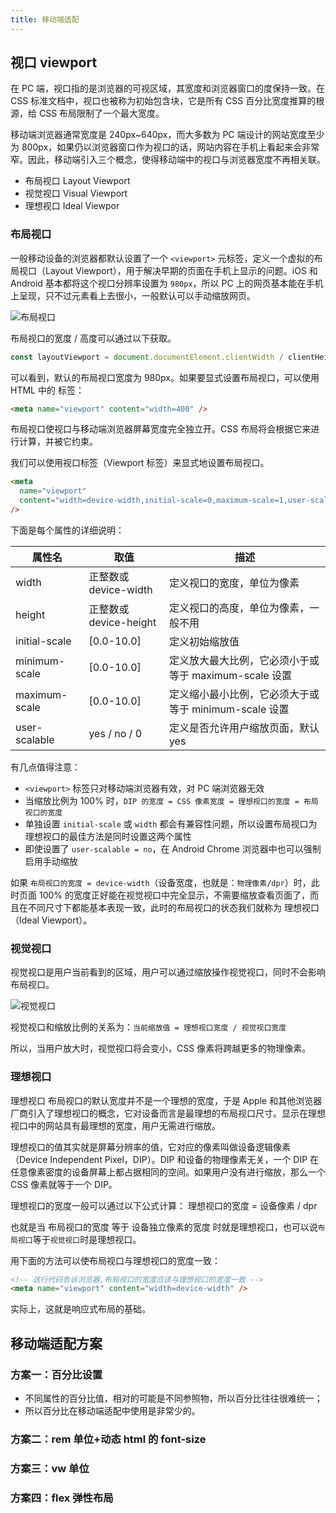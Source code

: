 ```yaml
---
title: 移动端适配
---
```


## 视口 viewport

在 PC 端，视口指的是浏览器的可视区域，其宽度和浏览器窗口的度保持一致。在 CSS 标准文档中，视口也被称为初始包含块，它是所有 CSS 百分比宽度推算的根源，给 CSS 布局限制了一个最大宽度。

移动端浏览器通常宽度是 240px~640px，而大多数为 PC 端设计的网站宽度至少为 800px，如果仍以浏览器窗口作为视口的话，网站内容在手机上看起来会非常窄。因此，移动端引入三个概念，使得移动端中的视口与浏览器宽度不再相关联。

- 布局视口 Layout Viewport
- 视觉视口 Visual Viewport
- 理想视口 Ideal Viewpor

### 布局视口

一般移动设备的浏览器都默认设置了一个 `<viewport>` 元标签，定义一个虚拟的布局视口（Layout Viewport），用于解决早期的页面在手机上显示的问题。iOS 和 Android 基本都将这个视口分辨率设置为 `980px`，所以 PC 上的网页基本能在手机上呈现，只不过元素看上去很小，一般默认可以手动缩放网页。

![布局视口](https://tsejx.github.io/css-guidebook/static/layout-viewport.a6b0fadd.jpg)

布局视口的宽度 / 高度可以通过以下获取。

```javascript
const layoutViewport = document.documentElement.clientWidth / clientHeight;
```

可以看到，默认的布局视口宽度为 980px。如果要显式设置布局视口，可以使用 HTML 中的 <meta> 标签：

```html
<meta name="viewport" content="width=400" />
```

布局视口使视口与移动端浏览器屏幕宽度完全独立开。CSS 布局将会根据它来进行计算，并被它约束。

我们可以使用视口标签（Viewport <meta> 标签）来显式地设置布局视口。

```html
<meta
  name="viewport"
  content="width=device-width,initial-scale=0,maximum-scale=1,user-scalable=no"
/>
```

下面是每个属性的详细说明：

| 属性名        | 取值                   | 描述                                                  |
| ------------- | ---------------------- | ----------------------------------------------------- |
| width         | 正整数或 device-width  | 定义视口的宽度，单位为像素                            |
| height        | 正整数或 device-height | 定义视口的高度，单位为像素，一般不用                  |
| initial-scale | [0.0-10.0]             | 定义初始缩放值                                        |
| minimum-scale | [0.0-10.0]             | 定义放大最大比例，它必须小于或等于 maximum-scale 设置 |
| maximum-scale | [0.0-10.0]             | 定义缩小最小比例，它必须大于或等于 minimum-scale 设置 |
| user-scalable | yes / no / 0           | 定义是否允许用户缩放页面，默认 yes                    |

有几点值得注意：

- `<viewport>` 标签只对移动端浏览器有效，对 PC 端浏览器无效
- 当缩放比例为 100% 时，`DIP 的宽度 = CSS 像素宽度 = 理想视口的宽度 = 布局视口的宽度`
- 单独设置 `initial-scale` 或 `width` 都会有兼容性问题，所以设置布局视口为理想视口的最佳方法是同时设置这两个属性
- 即使设置了 `user-scalable = no`，在 Android Chrome 浏览器中也可以强制启用手动缩放

如果 `布局视口的宽度 = device-width`（设备宽度，也就是：`物理像素/dpr`）时，此时页面 100% 的宽度正好能在视觉视口中完全显示，不需要缩放查看页面了，而且在不同尺寸下都能基本表现一致，此时的布局视口的状态我们就称为 理想视口（Ideal Viewport）。

### 视觉视口

视觉视口是用户当前看到的区域，用户可以通过缩放操作视觉视口，同时不会影响布局视口。

![视觉视口](https://tsejx.github.io/css-guidebook/static/vision-viewport.8f33ec57.jpg)

视觉视口和缩放比例的关系为：`当前缩放值 = 理想视口宽度 / 视觉视口宽度`

所以，当用户放大时，视觉视口将会变小，CSS 像素将跨越更多的物理像素。

### 理想视口

理想视口
布局视口的默认宽度并不是一个理想的宽度，于是 Apple 和其他浏览器厂商引入了理想视口的概念，它对设备而言是最理想的布局视口尺寸。显示在理想视口中的网站具有最理想的宽度，用户无需进行缩放。

理想视口的值其实就是屏幕分辨率的值，它对应的像素叫做设备逻辑像素（Device Independent Pixel，DIP）。DIP 和设备的物理像素无关，一个 DIP 在任意像素密度的设备屏幕上都占据相同的空间。如果用户没有进行缩放，那么一个 CSS 像素就等于一个 DIP。

理想视口的宽度一般可以通过以下公式计算： 理想视口的宽度 = 设备像素 / dpr

也就是当 布局视口的宽度 等于 设备独立像素的宽度 时就是理想视口，也可以说`布局视口`等于`视觉视口`时是理想视口。

用下面的方法可以使布局视口与理想视口的宽度一致：

```html
<!-- 这行代码告诉浏览器,布局视口的宽度应该与理想视口的宽度一致 -->
<meta name="viewport" content="width=device-width" />
```

实际上，这就是响应式布局的基础。

## 移动端适配方案

### 方案一：百分比设置

- 不同属性的百分比值，相对的可能是不同参照物，所以百分比往往很难统一；
- 所以百分比在移动端适配中使用是非常少的。

### 方案二：rem 单位+动态 html 的 font-size

### 方案三：vw 单位

### 方案四：flex 弹性布局
